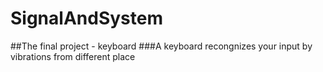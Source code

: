 # SignalAndSystem
##The final project - keyboard 
###A keyboard recongnizes your input by vibrations from different place
